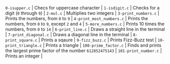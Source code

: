 `0-isupper.c` | Checs for uppercase character |
`1-isdigit.c` | Checks for a digit (`0` through `9`) |
`2-mul.c` | Multiplies two integers |
`3-print_numbers.c` | Prints the numbers, from `0` to `9` |
`4-print_most_numbers.c` | Prints the numbers, from `0` to `9`, except `2` and `4` |
`5-more_numbers.c` | Prints 10 times the numbers, from `0` to `14` |
`6-print_line.c` | Draws a straight line in the terminal |
`7-print_diagonal.c` | Draws a diagonal line in the terminal |
`8-print_square.c` | Prints a sqaure |
`9-fizz_buzz.c` | Prints Fizz-Buzz test |
`10-print_triangle.c` | Prints a triangle |
`100-prime_factor.c` | Finds and prints the largest prime factor of the number `612852475143` |
`101-print_number.c` | Prints an integer |

